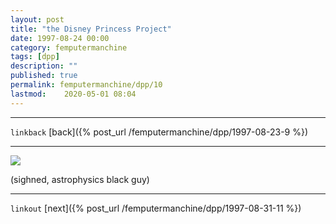 ```yaml
---
layout: post
title: "the Disney Princess Project"
date: 1997-08-24 00:00
category: femputermanchine
tags: [dpp]
description: ""
published: true
permalink: femputermanchine/dpp/10
lastmod:	2020-05-01 08:04
---
```


*****
`linkback`
[back]({% post_url /femputermanchine/dpp/1997-08-23-9 %})
*****

<img src="{{ site.url }}/assets/img/dpp-10.jpg" maxwidth="1000" />

(sighned, astrophysics black guy)

*****

`linkout`
[next]({% post_url /femputermanchine/dpp/1997-08-31-11 %})


